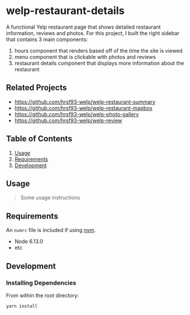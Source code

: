 # welp-restaurant-details

A functional Yelp restaurant page that shows detailed restaurant information, reviews and photos.
For this project, I built the right sidebar that contains 3 main components: 
1. hours component that renders based off of the time the site is viewed
2. menu component that is clickable with photos and reviews
3. restaurant details component that displays more information about the restaurant

## Related Projects

  - https://github.com/hrsf93-welp/welp-restaurant-summary
  - https://github.com/hrsf93-welp/welp-restaurant-mapbox
  - https://github.com/hrsf93-welp/welp-photo-gallery
  - https://github.com/hrsf93-welp/welp-review

## Table of Contents

1. [Usage](#Usage)
2. [Requirements](#requirements)
3. [Development](#development)

## Usage

> Some usage instructions

## Requirements

An `nvmrc` file is included if using [nvm](https://github.com/creationix/nvm).

- Node 6.13.0
- etc

## Development

### Installing Dependencies

From within the root directory:

```sh
yarn install
```

